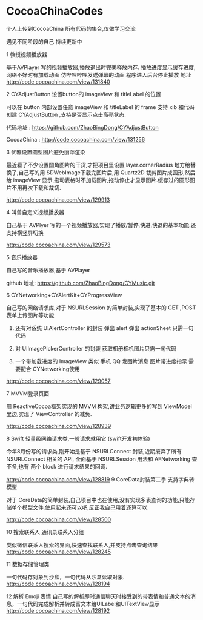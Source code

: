 # CocoaChinaCodes

 个人上传到CocoaChina 所有代码的集合,仅做学习交流
 
 遇见不同阶段的自己 持续更新中
 
 1 教授视频播放器  
 
基于AVPlayer 写的视频播放器,播放退出时完美释放内存.
播放进度显示缓存进度,网络不好时有加载动画
仿哔哩哔哩发送弹幕的动画
程序进入后台停止播放
地址 http://code.cocoachina.com/view/131840

2 CYAdjustButton 设置button的 imageView 和 titleLabel 的位置

可以在 button 内部设置任意 imageView 和 titleLabel 的 frame 支持 xib 和代码创建 CYAdjustButton ,支持是否显示点击高亮状态.

代码地址 : https://github.com/ZhaoBingDong/CYAdjustButton

CocoaChina : http://code.cocoachina.com/view/131256


3 优雅设置圆型图片避免丽萍渲染

最近看了不少设置圆角图片的干货,才把项目里设置 layer.cornerRadius 地方给替换了,自己写的用 SDWebImage下载完图片后,用 Quartz2D 裁剪图片成圆形,然后给 imageView 显示,拖动表格时不加载图片,拖动停止才显示图片.缓存过的圆形图片不用再次下载和裁切.


http://code.cocoachina.com/view/129913

4  叫兽自定义视频播放器

自己基于 AVPlyer 写的一个视频播放器,实现了播放/暂停,快进,快退的基本功能.还支持横竖屏切换

http://code.cocoachina.com/view/129573

5 音乐播放器

自己写的音乐播放器,基于 AVPlayer

github 地址: https://github.com/ZhaoBingDong/CYMusic.git

6 CYNetworking+CYAlertKit+CYProgressView

自己写的网络请求库,对于 NSURLSession 的简单封装,实现了基本的 GET ,POST 表单上传图片等功能

1) 还有对系统 UIAlertController 的封装 弹出 alert 弹出 actionSheet 只需一句代码

2) 对 UIImagePickerController 的封装 获取相册相机图片只需一句代码

3) 一个带加载进度的 ImageView 类似 手机 QQ 发图片消息 图片带进度指示 需要配合 CYNetworking使用

  http://code.cocoachina.com/view/129057
  
 7 MVVM登录页面
 
 用 ReactiveCocoa框架实现的 MVVM 构架,讲业务逻辑更多的写到 ViewModel 里边,实现了 ViewController 的减负.

http://code.cocoachina.com/view/128939

8 Swift 轻量级网络请求类,一般请求就用它 (swift开发初体验)

今年8月份写的请求类,刚开始是基于 NSURLConnect 封装,近期废弃了所有 NSURLConnect 相关的 API, 全面基于 NSURLSession 用法和 AFNetworking 查不多,也有 两个 block 进行请求结果的回调.

http://code.cocoachina.com/view/128819
 9 CoreData封装第二季 支持字典转模型
 
 对于 CoreData的简单封装,自己项目中也在使用,没有实现多表查询的功能,只能存储单个模型文件.使用起来还可以吧,反正我自己用着还算可以.
 
 http://code.cocoachina.com/view/128500
 
 10 搜索联系人 通讯录联系人分组
 
 类似微信联系人搜索的界面,快速查找联系人,并支持点击查询结果
 http://code.cocoachina.com/view/128245
 
 11 数据存储管理类 
 
 一句代码存对象到沙盒，一句代码从沙盒读取对象.
http://code.cocoachina.com/view/128194

 12 解析 Emoji 表情 
 自己写的解析即时通信聊天时接受到的带表情和普通文本的消息，一句代码完成解析并转成富文本给UILabel和UITextView显示
http://code.cocoachina.com/view/128192

 

